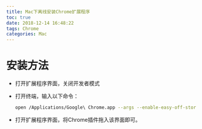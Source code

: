 ```yaml
---
title: Mac下离线安装Chrome扩展程序
toc: true
date: 2018-12-14 16:48:22
tags: Chrome
categories: Mac
---
```


# 安装方法

- 打开扩展程序界面，关闭开发者模式

- 打开终端，输入以下命令：

  ```bash
  open /Applications/Google\ Chrome.app --args --enable-easy-off-store-extension-install
  ```

- 打开扩展程序界面，将Chrome插件拖入该界面即可。

